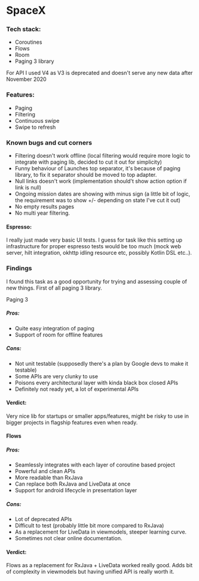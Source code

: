 # SpaceX

### Tech stack:
- Coroutines
- Flows
- Room
- Paging 3 library

For API I used V4 as V3 is deprecated and doesn't serve any new data after November 2020

### Features:
- Paging
- Filtering
- Continuous swipe
- Swipe to refresh


### Known bugs and cut corners
- Filtering doesn't work offline (local filtering would require more logic to integrate with paging lib, decided to cut it out for simplicity)
- Funny behaviour of Launches top separator, it's because of paging library, to fix it separator should be moved to top adapter.
- Null links doesn't work (implementation should't show action option if link is null)
- Ongoing mission dates are showing with minus sign (a little bit of logic, the requirement was to show +/- depending on state I've cut it out)
- No empty results pages
- No multi year filtering.

#### Espresso:

I really just made very basic UI tests. I guess for task like this setting up infrastructure for proper espresso tests would be too much (mock web server,  hilt integration, okhttp idling resource etc, possibly Kotlin DSL etc..).


### Findings
I found this task as a good opportunity for trying and assessing couple of new things.
First of all paging 3 library.

Paging 3
##### Pros:
- Quite easy integration of paging
- Support of room for offline features

##### Cons:
- Not unit testable (supposedly there's a plan by Google devs to make it testable)
- Some APIs are very clunky to use
- Poisons every architectural layer with kinda black box closed APIs
- Definitely not ready yet, a lot of experimental APIs

#### Verdict:
Very nice lib for startups or smaller apps/features, might be risky to use in bigger projects in flagship features even when ready.


#### Flows

##### Pros:
- Seamlessly integrates with each layer of coroutine based project
- Powerful and clean APIs
- More readable than RxJava
- Can replace both RxJava and LiveData at once
- Support for android lifecycle in presentation layer

##### Cons:
- Lot of deprecated APIs
- Difficult to test (probably little bit more compared to RxJava)
- As a replacement for LiveData in viewmodels, steeper learning curve.
- Sometimes not clear online documentation.

#### Verdict:
Flows as a replacement for RxJava + LiveData worked really good. Adds bit of complexity in viewmodels but having unified API is really worth it.
